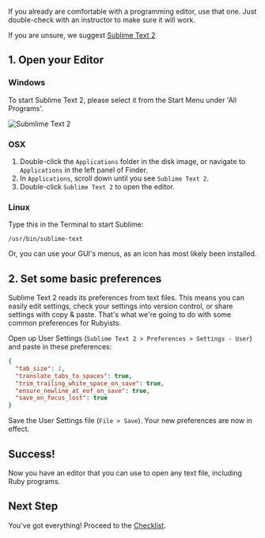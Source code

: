 If you already are comfortable with a programming editor, use that one. Just double-check with an instructor to make
sure it will work.

If you are unsure, we suggest [Sublime Text 2](http://www.sublimetext.com/2)

## 1. Open your Editor

### Windows

To start Sublime Text 2, please select it from the Start Menu under 'All
Programs'.

![Submlime Text 2](/img/installfest/sublime2.png?raw=true)

### OSX

1. Double-click the `Applications` folder in the disk image, or navigate to `Applications` in the left panel of
Finder.
1. In `Applications`, scroll down until you see `Sublime Text 2`.
1. Double-click `Sublime Text 2` to open the editor.

### Linux

Type this in the Terminal to start Sublime:

```text
/usr/bin/sublime-text
```
Or, you can use your GUI's menus, as an icon has most likely been installed.

## 2. Set some basic preferences

Sublime Text 2 reads its preferences from text files. This means you can easily
edit settings, check your settings into version control, or share settings with
copy & paste. That's what we're going to do with some common preferences for
Rubyists.

Open up User Settings (`Sublime Text 2 > Preferences > Settings - User`) and paste in these preferences:

```json
{
  "tab_size": 2,
  "translate_tabs_to_spaces": true,
  "trim_trailing_white_space_on_save": true,
  "ensure_newline_at_eof_on_save": true,
  "save_on_focus_lost": true
}
```

Save the User Settings file (`File > Save`). Your new preferences are now in effect.

## Success!

Now you have an editor that you can use to open any text file, including Ruby programs.

## Next Step

You've got everything! Proceed to the [Checklist](/installfest/checklist).

